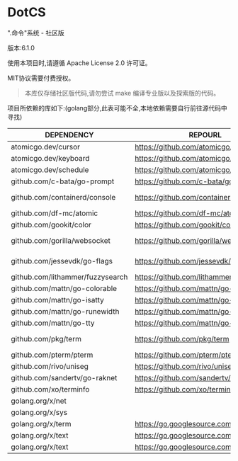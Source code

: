 # DotCS
".命令"系统 - 社区版

版本:6.1.0

使用本项目时,请遵循 Apache License 2.0 许可证。

MIT协议需要付费授权。


> 本库仅存储社区版代码,请勿尝试 make 编译专业版以及探索版的代码。

项目所依赖的库如下:(golang部分,此表可能不全,本地依赖需要自行前往源代码中寻找)

|            DEPENDENCY            |                 REPOURL                  |   LICENSE    |
|----------------------------------|------------------------------------------|--------------|
| atomicgo.dev/cursor              | https://github.com/atomicgo/cursor       | MIT          |
| atomicgo.dev/keyboard            | https://github.com/atomicgo/keyboard     | MIT          |
| atomicgo.dev/schedule            | https://github.com/atomicgo/schedule     | MIT          |
| github.com/c-bata/go-prompt      | https://github.com/c-bata/go-prompt      | MIT          |
| github.com/containerd/console    | https://github.com/containerd/console    | Apache-2.0   |
| github.com/df-mc/atomic          | https://github.com/df-mc/atomic          | MIT          |
| github.com/gookit/color          | https://github.com/gookit/color          | MIT          |
| github.com/gorilla/websocket     | https://github.com/gorilla/websocket     | bsd-2-clause |
| github.com/jessevdk/go-flags     | https://github.com/jessevdk/go-flags     | bsd-3-clause |
| github.com/lithammer/fuzzysearch | https://github.com/lithammer/fuzzysearch | MIT          |
| github.com/mattn/go-colorable    | https://github.com/mattn/go-colorable    | MIT          |
| github.com/mattn/go-isatty       | https://github.com/mattn/go-isatty       | MIT          |
| github.com/mattn/go-runewidth    | https://github.com/mattn/go-runewidth    | MIT          |
| github.com/mattn/go-tty          | https://github.com/mattn/go-tty          | MIT          |
| github.com/pkg/term              | https://github.com/pkg/term              | bsd-2-clause |
| github.com/pterm/pterm           | https://github.com/pterm/pterm           | MIT          |
| github.com/rivo/uniseg           | https://github.com/rivo/uniseg           | MIT          |
| github.com/sandertv/go-raknet    | https://github.com/sandertv/go-raknet    | MIT          |
| github.com/xo/terminfo           | https://github.com/xo/terminfo           | MIT          |
| golang.org/x/net                 |                                          |              |
| golang.org/x/sys                 |                                          |              |
| golang.org/x/term                | https://go.googlesource.com/term         |              |
| golang.org/x/text                | https://go.googlesource.com/text         |              |
| golang.org/x/text                | https://go.googlesource.com/text         |              |
